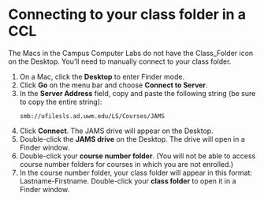# Connecting to your class folder in a CCL

The Macs in the Campus Computer Labs do not have the Class_Folder icon on the Desktop. You’ll need to manually connect to your class folder. 

1. On a Mac, click the **Desktop** to enter Finder mode.
2. Click **Go** on the menu bar and choose **Connect to Server**.
3. In the **Server Address** field, copy and paste the following string (be sure to copy the entire string): <p><pre><code>smb://ufilesls.ad.uwm.edu/LS/Courses/JAMS</code></pre></p>
4. Click **Connect**. The JAMS drive will appear on the Desktop. 
5. Double-click the **JAMS drive** on the Desktop. The drive will open in a Finder window. 
6. Double-click your **course number folder**. (You will not be able to access course number folders for courses in which you are not enrolled.)
7. In the course number folder, your class folder will appear in this format: Lastname-Firstname. Double-click your **class folder** to open it in a Finder window.
